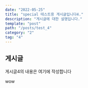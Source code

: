 ```yaml
---
date: "2022-05-25"
title: "special 테스트용 게시글입니다4."
description: "게시글에 대한 설명입니다."
template: "post"
path: "/posts/test_4"
category: "2"
tag: "4"
---
```


## 게시글

게시글4의 내용은 여기에 작성합니다

wow